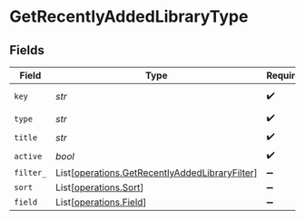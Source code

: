 # GetRecentlyAddedLibraryType


## Fields

| Field                                                                                                      | Type                                                                                                       | Required                                                                                                   | Description                                                                                                | Example                                                                                                    |
| ---------------------------------------------------------------------------------------------------------- | ---------------------------------------------------------------------------------------------------------- | ---------------------------------------------------------------------------------------------------------- | ---------------------------------------------------------------------------------------------------------- | ---------------------------------------------------------------------------------------------------------- |
| `key`                                                                                                      | *str*                                                                                                      | :heavy_check_mark:                                                                                         | N/A                                                                                                        | /library/sections/2/all?type=2                                                                             |
| `type`                                                                                                     | *str*                                                                                                      | :heavy_check_mark:                                                                                         | N/A                                                                                                        | show                                                                                                       |
| `title`                                                                                                    | *str*                                                                                                      | :heavy_check_mark:                                                                                         | N/A                                                                                                        | TV Shows                                                                                                   |
| `active`                                                                                                   | *bool*                                                                                                     | :heavy_check_mark:                                                                                         | N/A                                                                                                        | false                                                                                                      |
| `filter_`                                                                                                  | List[[operations.GetRecentlyAddedLibraryFilter](../../models/operations/getrecentlyaddedlibraryfilter.md)] | :heavy_minus_sign:                                                                                         | N/A                                                                                                        |                                                                                                            |
| `sort`                                                                                                     | List[[operations.Sort](../../models/operations/sort.md)]                                                   | :heavy_minus_sign:                                                                                         | N/A                                                                                                        |                                                                                                            |
| `field`                                                                                                    | List[[operations.Field](../../models/operations/field.md)]                                                 | :heavy_minus_sign:                                                                                         | N/A                                                                                                        |                                                                                                            |